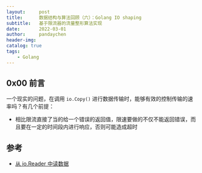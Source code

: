 ```yaml
---
layout:     post
title:      数据结构与算法回顾（六）：Golang IO shaping
subtitle:   基于限流器的流量整形算法实现
date:       2022-03-01
author:     pandaychen
header-img:
catalog: true
tags:
    - Golang
---
```


##  0x00    前言
一个现实的问题，在调用 `io.Copy()` 进行数据传输时，能够有效的控制传输的速率吗？有几个前提：
- 相比限流直接了当的给一个错误的返回值，限速要做的不仅不能返回错误，而且要在一定的时间段内进行响应，否则可能造成超时



##  参考
-   [从 io.Reader 中读数据](https://colobu.com/2019/02/18/read-data-from-net-Conn/)
